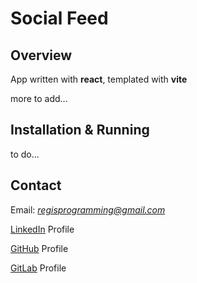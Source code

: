 # Social Feed

## Overview

App written with **react**, templated with **vite**

more to add...

## Installation & Running

to do...

## Contact

Email: *regisprogramming@gmail.com*

[LinkedIn](https://www.linkedin.com/in/regissfaria/) Profile

[GitHub](https://github.com/regisfaria) Profile

[GitLab](https://gitlab.com/regisfaria) Profile
